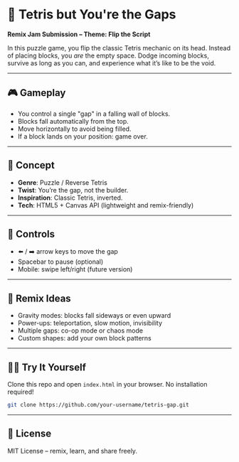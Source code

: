 # 🧱 Tetris but You're the Gaps

**Remix Jam Submission – Theme: Flip the Script**

In this puzzle game, you flip the classic Tetris mechanic on its head. Instead of placing blocks, you *are* the empty space. Dodge incoming blocks, survive as long as you can, and experience what it’s like to be the void.

---

## 🎮 Gameplay

- You control a single "gap" in a falling wall of blocks.
- Blocks fall automatically from the top.
- Move horizontally to avoid being filled.
- If a block lands on your position: game over.

---

## 🧠 Concept

- **Genre**: Puzzle / Reverse Tetris
- **Twist**: You’re the gap, not the builder.
- **Inspiration**: Classic Tetris, inverted.
- **Tech**: HTML5 + Canvas API (lightweight and remix-friendly)

---

## 🔧 Controls

- ⬅️ / ➡️ arrow keys to move the gap
- Spacebar to pause (optional)
- Mobile: swipe left/right (future version)

---

## 🚀 Remix Ideas

- Gravity modes: blocks fall sideways or even upward
- Power-ups: teleportation, slow motion, invisibility
- Multiple gaps: co-op mode or chaos mode
- Custom shapes: add your own block patterns

---

## 🧑‍💻 Try It Yourself

Clone this repo and open `index.html` in your browser. No installation required!

```bash
git clone https://github.com/your-username/tetris-gap.git
```

---

## 📜 License
MIT License – remix, learn, and share freely.
